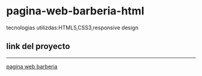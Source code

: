 # pagina-web-barberia-html
 tecnologias utilizdas:HTML5,CSS3,responsive design
 
 
## link del proyecto
 ------
 
 <a href="https://xbernardoalvez66.github.io/pagina-web-barberia-html/pagina-web-barberia-html/index.html">pagina web barberia</a>
